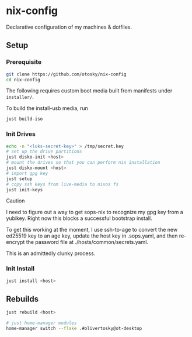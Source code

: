 # nix-config

Declarative configuration of my machines & dotfiles.

## Setup

### Prerequisite

```sh
git clone https://github.com/otosky/nix-config
cd nix-config
```

The following requires custom boot media built from manifests under
`installer/`.

To build the install-usb media, run

```sh
just build-iso
```

### Init Drives

```sh
echo -n "<luks-secret-key>" > /tmp/secret.key
# set up the drive partitions
just disko-init <host>
# mount the drives so that you can perform nix installation
just disko-mount <host>
# import gpg key
just setup
# copy ssh keys from live-media to nixos fs
just init-keys
```

> [!CAUTION]
> I need to figure out a way to get sops-nix to recognize my gpg key
> from a yubikey.  Right now this blocks a successful bootstrap install.
> 
> To get this working at the moment, I use ssh-to-age to convert the new
> ed25519 key to an age key, update the host key in .sops.yaml, and then
> re-encrypt the password file at ./hosts/common/secrets.yaml.
> 
> This is an admittedly clunky process.

### Init Install

```sh
just install <host>
```

## Rebuilds
```sh
just rebuild <host>
```

```sh
# just home-manager modules
home-manager switch --flake .#olivertosky@ot-desktop
```

